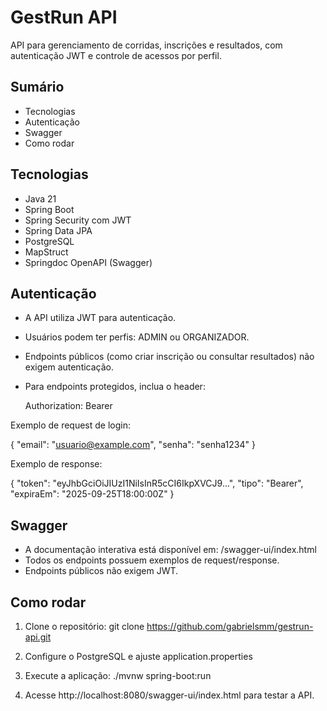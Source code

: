 GestRun API
===========

API para gerenciamento de corridas, inscrições e resultados, com autenticação JWT e controle de acessos por perfil.

Sumário
-------
- Tecnologias
- Autenticação
- Swagger
- Como rodar

Tecnologias
-----------
- Java 21
- Spring Boot
- Spring Security com JWT
- Spring Data JPA
- PostgreSQL
- MapStruct
- Springdoc OpenAPI (Swagger)

Autenticação
------------
- A API utiliza JWT para autenticação.
- Usuários podem ter perfis: ADMIN ou ORGANIZADOR.
- Endpoints públicos (como criar inscrição ou consultar resultados) não exigem autenticação.
- Para endpoints protegidos, inclua o header:

  Authorization: Bearer <token>

Exemplo de request de login:

{
"email": "usuario@example.com",
"senha": "senha1234"
}

Exemplo de response:

{
"token": "eyJhbGciOiJIUzI1NiIsInR5cCI6IkpXVCJ9...",
"tipo": "Bearer",
"expiraEm": "2025-09-25T18:00:00Z"
}

Swagger
-------
- A documentação interativa está disponível em:
  /swagger-ui/index.html
- Todos os endpoints possuem exemplos de request/response.
- Endpoints públicos não exigem JWT.

Como rodar
----------
1. Clone o repositório:
   git clone https://github.com/gabrielsmm/gestrun-api.git

2. Configure o PostgreSQL e ajuste application.properties

3. Execute a aplicação:
   ./mvnw spring-boot:run

4. Acesse http://localhost:8080/swagger-ui/index.html para testar a API.
